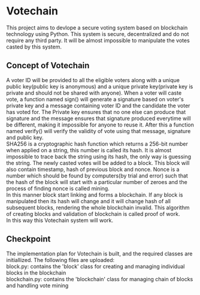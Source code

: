# Votechain
This project aims to devlope a secure voting system based on blockchain technology using Python. This system is secure, decentralized and do not require any third party.
It will be almost impossible to manipulate the votes casted by this system.
## Concept of Votechain
A voter ID will be provided to all the eligible voters along with a unique public key(public key is anonymous) and a unique private key(private key is private and should not be shared with anyone). When a voter will caste vote, a function named sign() will generate a signature based on voter's private key and a message containing voter ID and the candidate the voter has voted for. The Private key ensures that no one else can produce that signature and the message ensures that signature produced everytime will be different, making it impossible for anyone to reuse it. After this a function named verify() will verify the validity of vote using that message, signature and public key. <br>
SHA256 is a cryptographic hash function which returns a 256-bit number when applied on a string, this number is called its hash. It is almost impossible to trace back the string using its hash, the only way is guessing the string. The newly casted votes will be added to a block. This block will also contain timestamp, hash of previous block and nonce. Nonce is a number which should be found by computers(by trial and error) such that the hash of the block will start with a particular number of zeroes and the process of finding nonce is called mining. <br>
In this manner block start linking and forms a blockchain. If any block is manipulated then its hash will change and it will change hash of all subsequent blocks, rendering the whole blockchain invalid. This algorithm of creating blocks and validation of blockchain is called proof of work.<br>
In this way this Votechain system will work.<br>
## Checkpoint
The implementation plan for Votechain is built, and the required classes are initiallized. The following files are uploaded:<br>
block.py: contains the 'block' class for creating and managing individual blocks in the blockchain<br>
blockchain.py: contains the 'blockchain' class for managing chain of blocks and handling vote mining<br>
